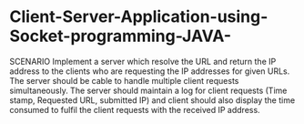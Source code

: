 # Client-Server-Application-using-Socket-programming-JAVA-
SCENARIO
Implement a server which resolve the URL and return the IP address to the clients who are requesting the IP addresses for given URLs. The server should be cable to handle multiple client requests simultaneously. The server should maintain a log for client requests (Time stamp, Requested URL, submitted IP) and client should also display the time consumed to fulfil the client requests with the received IP address.
